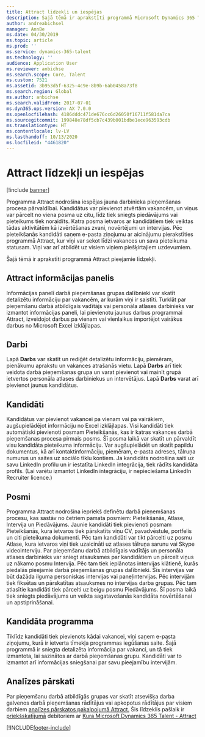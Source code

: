 ```yaml
---
title: Attract līdzekļi un iespējas
description: Šajā tēmā ir aprakstīti programmā Microsoft Dynamics 365 Talent - Attract pieejamie līdzekļi jauna darbinieka pieņemšanas procesa pārvaldībai.
author: andreabichsel
manager: AnnBe
ms.date: 04/30/2019
ms.topic: article
ms.prod: ''
ms.service: dynamics-365-talent
ms.technology: ''
audience: Application User
ms.reviewer: anbichse
ms.search.scope: Core, Talent
ms.custom: 7521
ms.assetid: 3b953d5f-6325-4c9e-8b9b-6ab0458a73f8
ms.search.region: Global
ms.author: anbichse
ms.search.validFrom: 2017-07-01
ms.dyn365.ops.version: AX 7.0.0
ms.openlocfilehash: 4186dddc471de676cc6d26050f16711f581da7ca
ms.sourcegitcommit: 199848e78df5cb7c439b001bdbe1ece963593cdb
ms.translationtype: HT
ms.contentlocale: lv-LV
ms.lasthandoff: 10/13/2020
ms.locfileid: "4461820"
---
```

# <a name="attract-features-and-capabilities"></a>Attract līdzekļi un iespējas

[!include [banner](includes/banner.md)]

Programma Attract nodrošina iespējas jauna darbinieka pieņemšanas procesa pārvaldībai. Kandidātus var pievienot atvērtām vakancēm, un viņus var pārcelt no viena posma uz citu, līdz tiek sniegts piedāvājums vai pieteikums tiek noraidīts. Katra posma ietvaros ar kandidātiem tiek veiktas tādas aktivitātēm kā izvērtēšanas zvani, novērtējumi un intervijas. Pēc pieteikšanās kandidāti saņem e-pasta ziņojumu ar aicinājumu pierakstīties programmā Attract, kur viņi var sekot līdzi vakances un sava pieteikuma statusam. Viņi var arī atbildēt uz visiem viņiem piešķirtajiem uzdevumiem.

Šajā tēmā ir aprakstīti programmā Attract pieejamie līdzekļi.

## <a name="attract-dashboard"></a>Attract informācijas panelis
Informācijas panelī darbā pieņemšanas grupas dalībnieki var skatīt detalizētu informāciju par vakancēm, ar kurām viņi ir saistīti. Turklāt par pieņemšanu darbā atbildīgais vadītājs vai personāla atlases darbinieks var izmantot informācijas paneli, lai pievienotu jaunus darbus programmai Attract, izveidojot darbus pa vienam vai vienlaikus importējot vairākus darbus no Microsoft Excel izklājlapas.

## <a name="jobs"></a>Darbi
Lapā **Darbs** var skatīt un rediģēt detalizētu informāciju, piemēram, pienākumu aprakstu un vakances atrašanās vietu. Lapā **Darbs** arī tiek veidota darbā pieņemšanas grupa un varat pievienot vai mainīt grupā ietvertos personāla atlases darbiniekus un intervētājus. Lapā **Darbs** varat arī pievienot jaunus kandidātus.

## <a name="candidates"></a>Kandidāti
Kandidātus var pievienot vakancei pa vienam vai pa vairākiem, augšupielādējot informāciju no Excel izklājlapas. Visi kandidāti tiek automātiski pievienoti posmam Pieteikšanās, kas ir katras vakances darbā pieņemšanas procesa pirmais posms. Šī posma laikā var skatīt un pārvaldīt visu kandidāta pieteikuma informāciju. Var augšupielādēt un skatīt papildu dokumentus, kā arī kontaktinformāciju, piemēram, e-pasta adreses, tālruņa numurus un saites uz sociālo tīklu kontiem. Ja kandidāts nodrošina saiti uz savu LinkedIn profilu un ir iestatīta LinkedIn integrācija, tiek rādīts kandidāta profils. (Lai varētu izmantot LinkedIn integrāciju, ir nepieciešama LinkedIn Recruiter licence.)

## <a name="stages"></a>Posmi
Programma Attract nodrošina iepriekš definētu darbā pieņemšanas procesu, kas sastāv no četriem pamata posmiem: Pieteikšanās, Atlase, Intervija un Piedāvājums. Jaunie kandidāti tiek pievienoti posmam Pieteikšanās, kura ietvaros tiek pārskatīts viņu CV, pavadvēstule, portfelis un citi pieteikuma dokumenti. Pēc tam kandidāti var tikt pārcelti uz posmu Atlase, kura ietvaros viņi tiek uzaicināti uz atlases tālruņa sarunu vai Skype videointerviju. Par pieņemšanu darbā atbildīgais vadītājs un personāla atlases darbinieks var sniegt atsauksmes par kandidātiem un pārcelt viņus uz nākamo posmu Intervija. Pēc tam tiek ieplānotas intervijas klātienē, kurās piedalās pieejamie darbā pieņemšanas grupas dalībnieki. Šīs intervijas var būt dažāda ilguma personiskas intervijas vai paneļintervijas. Pēc intervijām tiek fiksētas un pārskatītas atsauksmes no intervijas darba grupas. Pēc tam atlasītie kandidāti tiek pārcelti uz beigu posmu Piedāvājums. Šī posma laikā tiek sniegts piedāvājums un veikta sagatavošanās kandidāta novērtēšanai un apstiprināšanai.

## <a name="candidate-app"></a>Kandidāta programma
Tiklīdz kandidāti tiek pievienots kādai vakancei, viņi saņem e-pasta ziņojumu, kurā ir ietverta tīmekļa programmas iegūšanas saite. Šajā programmā ir sniegta detalizēta informācija par vakanci, un tā tiek izmantota, lai sazinātos ar darbā pieņemšanas grupu. Kandidāti var to izmantot arī informācijas sniegšanai par savu pieejamību intervijām.

## <a name="analytic-reports"></a>Analīzes pārskati
Par pieņemšanu darbā atbildīgās grupas var skatīt atsevišķa darba galvenos darbā pieņemšanas rādītājus vai apkopotus rādītājus par visiem darbiem [analīzes pārskatos pakalpojumā Attract.](analytic-reports.md) Šis līdzeklis pašlaik ir [priekšskatījumā](access-preview-feature.md) debitoriem ar [Kura Microsoft Dynamics 365 Talent - Attract](attract-comprehensive-hiring.md)


[!INCLUDE[footer-include](../includes/footer-banner.md)]